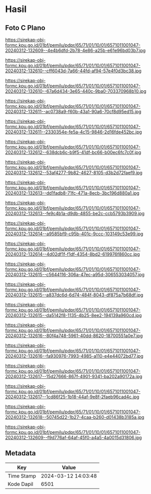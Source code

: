# Hasil

## Foto C Plano

https://sirekap-obj-formc.kpu.go.id/01bf/pemilu/pdpr/65/71/01/10/01/6571011001047-20240312-132609--4e4b6dfd-2b78-4e86-a25b-e61e96bd03b7.jpg

https://sirekap-obj-formc.kpu.go.id/01bf/pemilu/pdpr/65/71/01/10/01/6571011001047-20240312-132610--cff6043d-7a66-44fd-af94-57e4f0d3bc38.jpg

https://sirekap-obj-formc.kpu.go.id/01bf/pemilu/pdpr/65/71/01/10/01/6571011001047-20240312-132610--67a6d434-3e65-440c-9ba0-703370968b10.jpg

https://sirekap-obj-formc.kpu.go.id/01bf/pemilu/pdpr/65/71/01/10/01/6571011001047-20240312-132611--ac0738a9-f60b-43a1-90a6-70cf8d95ed15.jpg

https://sirekap-obj-formc.kpu.go.id/01bf/pemilu/pdpr/65/71/01/10/01/6571011001047-20240312-132611--2330354e-fe5a-4c15-9846-2d16fde452bc.jpg

https://sirekap-obj-formc.kpu.go.id/01bf/pemilu/pdpr/65/71/01/10/01/6571011001047-20240312-132612--638dcb6c-b9f5-41df-bc66-b00ec6fc7c0f.jpg

https://sirekap-obj-formc.kpu.go.id/01bf/pemilu/pdpr/65/71/01/10/01/6571011001047-20240312-132612--53af4277-9b82-4627-8105-d3b2d72faef9.jpg

https://sirekap-obj-formc.kpu.go.id/01bf/pemilu/pdpr/65/71/01/10/01/6571011001047-20240312-132613--dd1fadb8-71fc-471a-8ecb-3bc196d880a1.jpg

https://sirekap-obj-formc.kpu.go.id/01bf/pemilu/pdpr/65/71/01/10/01/6571011001047-20240312-132613--fe9c4b1a-d9db-4855-be2c-ccb5793b3909.jpg

https://sirekap-obj-formc.kpu.go.id/01bf/pemilu/pdpr/65/71/01/10/01/6571011001047-20240312-132614--a9585bf9-c95b-401c-9ccc-103149c53e99.jpg

https://sirekap-obj-formc.kpu.go.id/01bf/pemilu/pdpr/65/71/01/10/01/6571011001047-20240312-132614--4d02df1f-f1df-4354-8bd2-619976f860cc.jpg

https://sirekap-obj-formc.kpu.go.id/01bf/pemilu/pdpr/65/71/01/10/01/6571011001047-20240312-132615--c5644116-306a-47ec-a95d-306553034057.jpg

https://sirekap-obj-formc.kpu.go.id/01bf/pemilu/pdpr/65/71/01/10/01/6571011001047-20240312-132615--a837dc6d-6d74-484f-8043-df875a7b68df.jpg

https://sirekap-obj-formc.kpu.go.id/01bf/pemilu/pdpr/65/71/01/10/01/6571011001047-20240312-132615--da5142f8-1135-4b25-8ee2-194139a960cd.jpg

https://sirekap-obj-formc.kpu.go.id/01bf/pemilu/pdpr/65/71/01/10/01/6571011001047-20240312-132616--80f4a748-5961-40dd-8620-18700551a0e7.jpg

https://sirekap-obj-formc.kpu.go.id/01bf/pemilu/pdpr/65/71/01/10/01/6571011001047-20240312-132616--fa930976-7993-4985-a110-e4e44072bd77.jpg

https://sirekap-obj-formc.kpu.go.id/01bf/pemilu/pdpr/65/71/01/10/01/6571011001047-20240312-132617--15d27666-867f-4901-9341-ba202a90172a.jpg

https://sirekap-obj-formc.kpu.go.id/01bf/pemilu/pdpr/65/71/01/10/01/6571011001047-20240312-132617--1cd86f25-1b18-44af-9e8f-2faeb96cad4c.jpg

https://sirekap-obj-formc.kpu.go.id/01bf/pemilu/pdpr/65/71/01/10/01/6571011001047-20240312-132618--50745d22-1b27-4caa-b260-d01438b3185a.jpg

https://sirekap-obj-formc.kpu.go.id/01bf/pemilu/pdpr/65/71/01/10/01/6571011001047-20240312-132609--f9d776af-64af-45f0-a4a5-4a0015d31806.jpg


## Metadata

| Key        | Value               |
| ---------- | ------------------- |
| Time Stamp | 2024-03-12 14:03:48 |
| Kode Dapil | 6501                |



